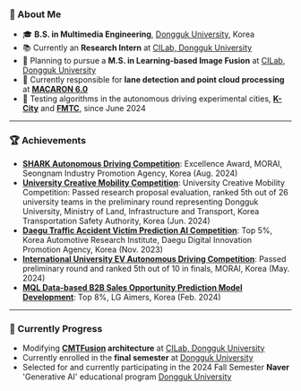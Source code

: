 ### 🚀 About Me

- 🎓 **B.S. in Multimedia Engineering**, [Dongguk University](https://www.dongguk.edu/main), Korea  
- 📚 Currently an **Research Intern** at [CILab, Dongguk University](https://cilab.dongguk.edu/)  
- 🔬 Planning to pursue a **M.S. in Learning-based Image Fusion** at [CILab, Dongguk University](https://cilab.dongguk.edu/)  
- 🚗 Currently responsible for **lane detection and point cloud processing** at **[MACARON 6.0](https://cafe.naver.com/dgumacaron)**  
- 🌆 Testing algorithms in the autonomous driving experimental cities, **[K-City](https://www.katri.or.kr/web/main/index.do)** and **[FMTC](https://fmtc.snu.ac.kr/)**, since June 2024  

---

### 🏆 Achievements

- **[SHARK Autonomous Driving Competition](https://www.morai.ai/ko/post/%EB%AA%A8%EB%9D%BC%EC%9D%B4-%EB%94%94%EC%A7%80%ED%84%B8%ED%8A%B8%EC%9C%88-%EC%84%B1%EB%82%A8%EC%8B%9C-%EA%B8%B0%EB%B0%98-%EC%83%A4%ED%81%AC%EC%9E%90%EC%9C%A8%EC%A3%BC%ED%96%89%EB%8C%80%ED%9A%8C-%EC%84%B1%EB%A3%8C)**: Excellence Award, MORAI, Seongnam Industry Promotion Agency, Korea (Aug. 2024)  
- **[University Creative Mobility Competition](https://carsa.kr/)**: University Creative Mobility Competition: Passed research proposal evaluation, ranked 5th out of 26 university teams in the preliminary round representing Dongguk University, Ministry of Land, Infrastructure and Transport, Korea Transportation Safety Authority, Korea (Jun. 2024)
- **[Daegu Traffic Accident Victim Prediction AI Competition](https://dacon.io/competitions/official/236193/overview/description)**: Top 5%, Korea Automotive Research Institute, Daegu Digital Innovation Promotion Agency, Korea (Nov. 2023)  
- **[International University EV Autonomous Driving Competition](https://www.ievexpo.org/site/ieve2018/kor/contents/index.php?job=detail&mid=0103&eb_seq=241)**: Passed preliminary round and ranked 5th out of 10 in finals, MORAI, Korea (May. 2024)  
- **[MQL Data-based B2B Sales Opportunity Prediction Model Development](https://www.lgaimers.ai/)**: Top 8%, LG Aimers, Korea (Feb. 2024)  

---
### 🔧 Currently Progress

- Modifying **[CMTFusion](https://ieeexplore.ieee.org/document/10163247) architecture** at [CILab, Dongguk University](https://cilab.dongguk.edu/)  
- Currently enrolled in the **final semester** at [Dongguk University](https://www.dongguk.edu/main)
- Selected for and currently participating in the 2024 Fall Semester **Naver** 'Generative AI' educational program [Dongguk University](https://www.dongguk.edu/main)
